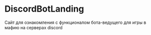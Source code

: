 # DiscordBotLanding
Сайт для ознакомления с функционалом бота-ведущего для игры в мафию на серверах discord
